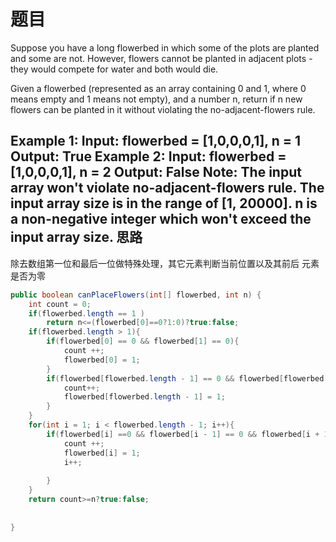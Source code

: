 题目
===
Suppose you have a long flowerbed in which some of the plots are planted and some are not. However, flowers cannot be planted in adjacent plots - they would compete for water and both would die.

Given a flowerbed (represented as an array containing 0 and 1, where 0 means empty and 1 means not empty), and a number n, return if n new flowers can be planted in it without violating the no-adjacent-flowers rule.

Example 1:
Input: flowerbed = [1,0,0,0,1], n = 1
Output: True
Example 2:
Input: flowerbed = [1,0,0,0,1], n = 2
Output: False
Note:
The input array won't violate no-adjacent-flowers rule.
The input array size is in the range of [1, 20000].
n is a non-negative integer which won't exceed the input array size.
思路
---
除去数组第一位和最后一位做特殊处理，其它元素判断当前位置以及其前后
元素是否为零
```java
public boolean canPlaceFlowers(int[] flowerbed, int n) {
	int count = 0;
	if(flowerbed.length == 1 )
		return n<=(flowerbed[0]==0?1:0)?true:false;
	if(flowerbed.length > 1){
		if(flowerbed[0] == 0 && flowerbed[1] == 0){
			count ++;
			flowerbed[0] = 1;
		}
		if(flowerbed[flowerbed.length - 1] == 0 && flowerbed[flowerbed.length - 2] == 0){
			count++;
			flowerbed[flowerbed.length - 1] = 1;
		}
	}
	for(int i = 1; i < flowerbed.length - 1; i++){
		if(flowerbed[i] ==0 && flowerbed[i - 1] == 0 && flowerbed[i + 1] == 0){
			count ++;
			flowerbed[i] = 1;
			i++;
			
		}
	}
	return count>=n?true:false;
	
	
}